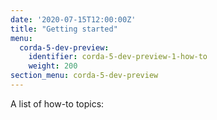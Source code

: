 ```yaml
---
date: '2020-07-15T12:00:00Z'
title: "Getting started"
menu:
  corda-5-dev-preview:
    identifier: corda-5-dev-preview-1-how-to
    weight: 200
section_menu: corda-5-dev-preview
---
```


A list of how-to topics:
